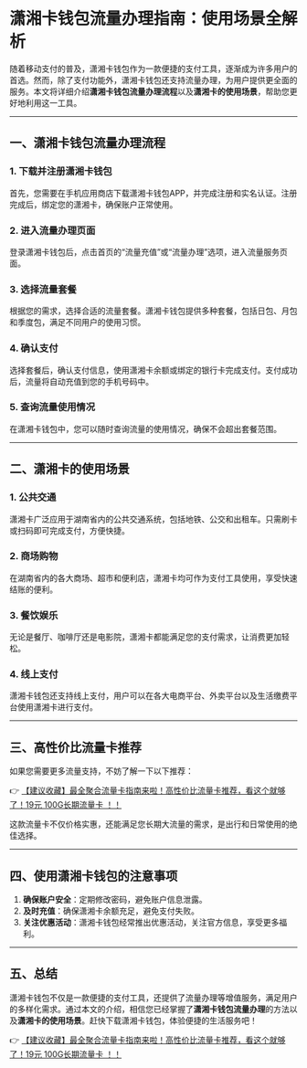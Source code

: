 # 潇湘卡钱包流量办理指南：使用场景全解析

随着移动支付的普及，潇湘卡钱包作为一款便捷的支付工具，逐渐成为许多用户的首选。然而，除了支付功能外，潇湘卡钱包还支持流量办理，为用户提供更全面的服务。本文将详细介绍**潇湘卡钱包流量办理流程**以及**潇湘卡的使用场景**，帮助您更好地利用这一工具。

---

## 一、潇湘卡钱包流量办理流程

### 1. 下载并注册潇湘卡钱包
首先，您需要在手机应用商店下载潇湘卡钱包APP，并完成注册和实名认证。注册完成后，绑定您的潇湘卡，确保账户正常使用。

### 2. 进入流量办理页面
登录潇湘卡钱包后，点击首页的“流量充值”或“流量办理”选项，进入流量服务页面。

### 3. 选择流量套餐
根据您的需求，选择合适的流量套餐。潇湘卡钱包提供多种套餐，包括日包、月包和季度包，满足不同用户的使用习惯。

### 4. 确认支付
选择套餐后，确认支付信息，使用潇湘卡余额或绑定的银行卡完成支付。支付成功后，流量将自动充值到您的手机号码中。

### 5. 查询流量使用情况
在潇湘卡钱包中，您可以随时查询流量的使用情况，确保不会超出套餐范围。

---

## 二、潇湘卡的使用场景

### 1. 公共交通
潇湘卡广泛应用于湖南省内的公共交通系统，包括地铁、公交和出租车。只需刷卡或扫码即可完成支付，方便快捷。

### 2. 商场购物
在湖南省内的各大商场、超市和便利店，潇湘卡均可作为支付工具使用，享受快速结账的便利。

### 3. 餐饮娱乐
无论是餐厅、咖啡厅还是电影院，潇湘卡都能满足您的支付需求，让消费更加轻松。

### 4. 线上支付
潇湘卡钱包还支持线上支付，用户可以在各大电商平台、外卖平台以及生活缴费平台使用潇湘卡进行支付。

---

## 三、高性价比流量卡推荐

如果您需要更多流量支持，不妨了解一下以下推荐：

👉 [【建议收藏】最全聚合流量卡指南来啦！高性价比流量卡推荐，看这个就够了！19元 100G长期流量卡 ！！](https://bit.ly/Liuliangka)

这款流量卡不仅价格实惠，还能满足您长期大流量的需求，是出行和日常使用的绝佳选择。

---

## 四、使用潇湘卡钱包的注意事项

1. **确保账户安全**：定期修改密码，避免账户信息泄露。
2. **及时充值**：确保潇湘卡余额充足，避免支付失败。
3. **关注优惠活动**：潇湘卡钱包经常推出优惠活动，关注官方信息，享受更多福利。

---

## 五、总结

潇湘卡钱包不仅是一款便捷的支付工具，还提供了流量办理等增值服务，满足用户的多样化需求。通过本文的介绍，相信您已经掌握了**潇湘卡钱包流量办理**的方法以及**潇湘卡的使用场景**。赶快下载潇湘卡钱包，体验便捷的生活服务吧！

👉 [【建议收藏】最全聚合流量卡指南来啦！高性价比流量卡推荐，看这个就够了！19元 100G长期流量卡 ！！](https://bit.ly/Liuliangka)